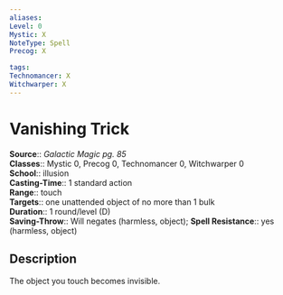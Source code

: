 ```yaml
---
aliases: 
Level: 0
Mystic: X
NoteType: Spell
Precog: X

tags: 
Technomancer: X
Witchwarper: X
---
```


# Vanishing Trick

**Source**:: _Galactic Magic pg. 85_  
**Classes**:: Mystic 0, Precog 0, Technomancer 0, Witchwarper 0  
**School**:: illusion  
**Casting-Time**:: 1 standard action  
**Range**:: touch  
**Targets**:: one unattended object of no more than 1 bulk  
**Duration**:: 1 round/level (D)  
**Saving-Throw**:: Will negates (harmless, object);
**Spell Resistance**:: yes (harmless, object)

## Description

The object you touch becomes invisible.
